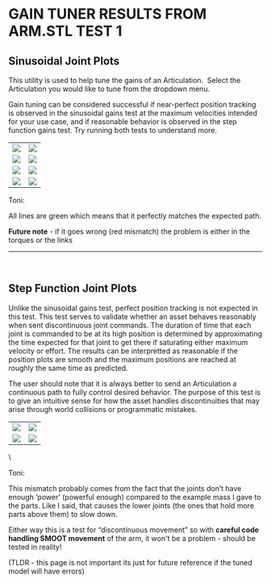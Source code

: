 # GAIN TUNER RESULTS FROM ARM.STL TEST 1


## Sinusoidal Joint Plots

This utility is used to help tune the gains of an Articulation.  Select the Articulation you would like to tune from the dropdown menu.

Gain tuning can be considered successful if near-perfect position tracking is observed in the sinusoidal gains test at the maximum velocities intended for your use case, and if reasonable behavior is observed in the step function gains test. Try running both tests to understand more.

|                                                                                                                                                                                                                             |                                                                                                                                                                                                                             |
| --------------------------------------------------------------------------------------------------------------------------------------------------------------------------------------------------------------------------- | --------------------------------------------------------------------------------------------------------------------------------------------------------------------------------------------------------------------------- |
| ![](https://lh7-rt.googleusercontent.com/docsz/AD_4nXeUT0sLHyvc4MTTh3AwWhLtwluoA1z_L-JAk1IRIkLy3045XCJSsd7JcO_o79NwyQj01gv5ZeSdqREt8NQdZSy4BXPCYuFPKy1cftalNfFG0g3PHjN63ZxJIgWR_OS_mFZwFGnJYg?key=p0q-lc9JwWPKyk6l9eZiBNIp) | ![](https://lh7-rt.googleusercontent.com/docsz/AD_4nXdbSeBxPIne1as6C1yLuzyJvi07nypxcZzLR3Cue4hWk8wxZKPT3sowaOdbfO9iv2gGIzldQK4Ai3y6dTAh2-kM3Z5G9TmtQQnK31yC30Q11EYHDEPXfrma5ylLna5-CX8MGGua?key=p0q-lc9JwWPKyk6l9eZiBNIp)   |
| ![](https://lh7-rt.googleusercontent.com/docsz/AD_4nXdhrVdz6J5pZwzVCiHFAVQStd43jc4hxO4KiGgiq4NLXh09fN-CAwJJNGIt0gy0dVSqord98E7ppCuQxpxAaRR4WWAZsu26uJSqbJe0LXmLJyot5Un9u5KJoyM1MzdW2QXeJbnF?key=p0q-lc9JwWPKyk6l9eZiBNIp)   | ![](https://lh7-rt.googleusercontent.com/docsz/AD_4nXcTw8VNhGNLphc5wJLBX3Ba3CdITXtnCCOwES5c8yoFNASKkQ5wxxy_j11rdHGp5HJT2CKVlrH7MWH9pkY9tKORdSZYXb0xe3HG8-BZPxgIgiTpbGV1OXT5npVtoswiOC1YcA1rWw?key=p0q-lc9JwWPKyk6l9eZiBNIp) |
| ![](https://lh7-rt.googleusercontent.com/docsz/AD_4nXeVhDYI-E0IbemYRRL97txHFOh89AKVYEsFbvxDeGIuq_sD8I-TR0QMPdGnyX1k-NMJuBY8waJLjiCUxVzzkPPFS25mOQVBhyq8GuZmLMlpSkMWSy4wyMM_TTlZKA5nhZfDqxriIA?key=p0q-lc9JwWPKyk6l9eZiBNIp) | ![](https://lh7-rt.googleusercontent.com/docsz/AD_4nXfVsmaQzRNYSZdmiytAsgAIVdnwzu0R0hdEcwNKTEQdthj5EgSvcCdfrGKEfU6q_IhINLLxoaxoQa8ljV0_DgSp3SsV7rxR0bshNY54mXg-vnRHxAOfPky1ByrmmdB1cvbCIZCS?key=p0q-lc9JwWPKyk6l9eZiBNIp)   |
| ![](https://lh7-rt.googleusercontent.com/docsz/AD_4nXd5wK91nhyzDBePQQy6Ugw5brbt968qUgGPSlpa8xcuaf8p2HZ7W9fvXFeinzw2qjD6H3Dka9KgJsLnJImDACY0UPROqKXRuYu0Xlvef0D36zG7SqLOQIBOuwCi8GBZR3esn4RkAw?key=p0q-lc9JwWPKyk6l9eZiBNIp) | ![](https://lh7-rt.googleusercontent.com/docsz/AD_4nXfo-ah1_lYOQ8OsZFPw-TBj_-cbOqEnsIj9WaFI9cRf2LdzasLFPbouGQwXLAaCST5qq2OstJDAIMS5EgOGkXjA4fd-y1jvJFfdtU0uYr-gKW5Ms028gcuKKB01Ybk7tDZPNJxMrg?key=p0q-lc9JwWPKyk6l9eZiBNIp) |

Toni:

All lines are green which means that it perfectly matches the expected path.

**Future note** - if it goes wrong (red mismatch) the problem is either in the torques or the links

---
<br>

## Step Function Joint Plots

Unlike the sinusoidal gains test, perfect position tracking is not expected in this test. This test serves to validate whether an asset behaves reasonably when sent discontinuous joint commands. The duration of time that each joint is commanded to be at its high position is determined by approximating the time expected for that joint to get there if saturating either maximum velocity or effort. The results can be interpretted as reasonable if the position plots are smooth and the maximum positions are reached at roughly the same time as predicted.

The user should note that it is always better to send an Articulation a continuous path to fully control desired behavior. The purpose of this test is to give an intuitive sense for how the asset handles discontinuities that may arise through world collisions or programmatic mistakes. 

|                                                                                                                                                                                                                           |                                                                                                                                                                                                                             |
| ------------------------------------------------------------------------------------------------------------------------------------------------------------------------------------------------------------------------- | --------------------------------------------------------------------------------------------------------------------------------------------------------------------------------------------------------------------------- |
| ![](https://lh7-rt.googleusercontent.com/docsz/AD_4nXd_tGlAtBjNiyTROIfPHRoJ-c1mLEj6fsAzbZuWbP8QS878f9qbnKPjzUHEtbSy_FFQsaZ78KEZwHNAb1GPncwI9vZQzjlQzYwNBNgVTvdivStqdeU24t-kEFd4jkZ8RgbNTeku?key=p0q-lc9JwWPKyk6l9eZiBNIp) | ![](https://lh7-rt.googleusercontent.com/docsz/AD_4nXe27ESycCzGdHrlIHTZlRz4O67Ib4_TSdZVc76UXoPgqGyWBgRhZNwbsT_KTahHAqp5RmCm0fClH8lpLW0RiDMjJ1stn_Z6KJK4Dh_c7tNCDjUxsh4WvNzPEjTd14ZeoOcdXe5TNw?key=p0q-lc9JwWPKyk6l9eZiBNIp) |
| ![](https://lh7-rt.googleusercontent.com/docsz/AD_4nXeFxQMgm4J_QmrQhU_fy7jJs5ERxeifioT54mNbTHJ3t-Cx1QVm2eXmP1hRwwcWDtRz0OkLxDLjJVLJ4jjREQ0Yd1V_-4rXnqz-mlWGwenFJZ8CTdddZJFL1PrDaijVh3HPGIRN?key=p0q-lc9JwWPKyk6l9eZiBNIp) | ![](https://lh7-rt.googleusercontent.com/docsz/AD_4nXfBiT6GHodAedx_z_lj8cPRS1rk2SBi2m63fhAyFHRQWL9ZCIIYWjrIB6fBKUdZMSERYCkFuqrnPWnJ3pwQe-N-5X5ktvfOBdXHsM4s363PmbqInW-X2S2TUNCFagcJqbzwbGsK0g?key=p0q-lc9JwWPKyk6l9eZiBNIp) |

\


Toni:

This mismatch probably comes from the fact that the joints don’t have enough ‘power’ (powerful enough) compared to the example mass I gave to the parts. Like I said, that causes the lower joints (the ones that hold more parts above them) to slow down. 

Either way this is a test for “discontinuous movement” so with **careful code handling SMOOT movement** of the arm, it won't be a problem - should be tested in reality!

(TLDR - this page is not important its just for future reference if the tuned model will have errors)

